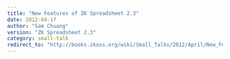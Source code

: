 ```yaml
---
title: "New Features of ZK Spreadsheet 2.3"
date: 2012-04-17
author: "Sam Chuang"
version: "ZK Spreadsheet 2.3"
category: small-talk
redirect_to: "http://books.zkoss.org/wiki/Small_Talks/2012/April/New_Features_of_ZK_Spreadsheet_2.3"
---
```

